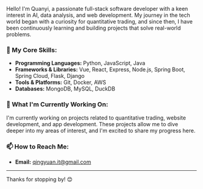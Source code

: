 Hello! I'm Quanyi, a passionate full-stack software developer with a keen interest in AI, data analysis, and web development. My journey in the tech world began with a curiosity for quantitative trading, and since then, I have been continuously learning and building projects that solve real-world problems.

### 🎯 My Core Skills:

- **Programming Languages:** Python, JavaScript, Java
- **Frameworks & Libraries:** Vue, React, Express, Node.js, Spring Boot, Spring Cloud, Flask, Django
- **Tools & Platforms:** Git, Docker, AWS
- **Databases:** MongoDB, MySQL, DuckDB

### 🌱 What I'm Currently Working On:

I'm currently working on projects related to quantitative trading, website development, and app development. These projects allow me to dive deeper into my areas of interest, and I'm excited to share my progress here.

### 📫 How to Reach Me:
- **Email:** qingyuan.it@gmail.com
---

Thanks for stopping by! 😊
